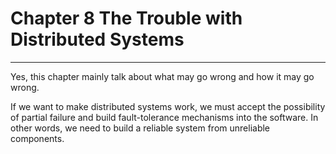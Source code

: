 # Chapter 8 The Trouble with Distributed Systems
---

Yes, this chapter mainly talk about what may go wrong and how it may go wrong.

If we want to make distributed systems work, we must accept the possibility of partial failure and build fault-tolerance mechanisms into the software. In other words, we need to build a reliable system from unreliable components.
